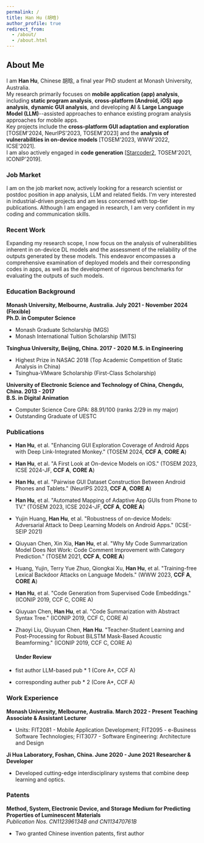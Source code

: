 ```yaml
---
permalink: /
title: Han Hu (胡晗)
author_profile: true
redirect_from: 
  - /about/
  - /about.html
---
```


## About Me

I am **Han Hu**, Chinese 胡晗, a final year PhD student at Monash University, Australia.  
My research primarily focuses on **mobile application (app) analysis**, including **static program analysis**, **cross-platform (Android, iOS) app analysis**, **dynamic GUI analysis**, and developing **AI** & **Large Language Model (LLM)**--assisted approaches to enhance existing program analysis approaches for mobile apps.  
Key projects include the **cross-platform GUI adaptation and exploration** \[TOSEM'2024, NeurIPS'2023, TOSEM'2023\] and the **analysis of vulnerabilities in on-device models** \[TOSEM'2023, WWW'2022, ICSE'2021\].  
I am also actively engaged in **code generation** \[[Starcoder2](https://github.com/bigcode-project/starcoder2), TOSEM'2021, ICONIP'2019\].


### Job Market

I am on the job market now, actively looking for a research scientist or postdoc position in app analysis, LLM and related fields. I'm very interested in industrial-driven projects and am less concerned with top-tier publications. Although I am engaged in research, I am very confident in my coding and communication skills.

### Recent Work

Expanding my research scope, I now focus on the analysis of vulnerabilities inherent in on-device DL models and the assessment of the reliability of the outputs generated by these models. This endeavor encompasses a comprehensive examination of deployed models and their corresponding codes in apps, as well as the development of rigorous benchmarks for evaluating the outputs of such models.

### Education Background

**Monash University, Melbourne, Australia. July 2021 - November 2024 (Flexible)**  
**Ph.D. in Computer Science**
- Monash Graduate Scholarship (MGS)
- Monash International Tuition Scholarship (MITS)

**Tsinghua University, Beijing, China. 2017 - 2020**
**M.S. in Engineering**
- Highest Prize in NASAC 2018 (Top Academic Competition of Static Analysis in China)
- Tsinghua-VMware Scholarship (First-Class Scholarship)

**University of Electronic Science and Technology of China, Chengdu, China. 2013 - 2017**  
**B.S. in Digital Animation**
- Computer Science Core GPA: 88.91/100 (ranks 2/29 in my major)
- Outstanding Graduate of UESTC

### Publications

- **Han Hu**, et al. "Enhancing GUI Exploration Coverage of Android Apps with Deep Link-Integrated Monkey." (TOSEM 2024, **CCF A**, **CORE A**)
- **Han Hu**, et al. "A First Look at On-device Models on iOS." (TOSEM 2023, ICSE 2024-JF, **CCF A**, **CORE A**)
- **Han Hu**, et al. "Pairwise GUI Dataset Construction Between Android Phones and Tablets." (NeurIPS 2023, **CCF A**, **CORE A**)
- **Han Hu**, et al. "Automated Mapping of Adaptive App GUIs from Phone to TV." (TOSEM 2023, ICSE 2024-JF, **CCF A**, **CORE A**)
- Yujin Huang, **Han Hu**, et al. "Robustness of on-device Models: Adversarial Attack to Deep Learning Models on Android Apps." (ICSE-SEIP 2021)
- Qiuyuan Chen, Xin Xia, **Han Hu**, et al. "Why My Code Summarization Model Does Not Work: Code Comment Improvement with Category Prediction." (TOSEM 2021, **CCF A**, **CORE A**)
- Huang, Yujin, Terry Yue Zhuo, Qiongkai Xu, **Han Hu**, et al. "Training-free Lexical Backdoor Attacks on Language Models." (WWW 2023, **CCF A**, **CORE A**)
- **Han Hu**, et al. "Code Generation from Supervised Code Embeddings." (ICONIP 2019, CCF C, CORE A)
- Qiuyuan Chen, **Han Hu**, et al. "Code Summarization with Abstract Syntax Tree." (ICONIP 2019, CCF C, CORE A)
- Zhaoyi Liu, Qiuyuan Chen, **Han Hu**. "Teacher-Student Learning and Post-Processing for Robust BiLSTM Mask-Based Acoustic Beamforming." (ICONIP 2019, CCF C, CORE A)

  #### Under Review
- fist author LLM-based pub * 1 (Core A*, CCF A)
- corresponding auther pub * 2 (Core A*, CCF A)

### Work Experience

**Monash University, Melbourne, Australia. March 2022 - Present** 
**Teaching Associate & Assistant Lecturer**
- Units: FIT2081 - Mobile Application Development; FIT2095 - e-Business Software Technologies; FIT3077 - Software Engineering: Architecture and Design

**Ji Hua Laboratory, Foshan, China. June 2020 - June 2021** 
**Researcher & Developer**
- Developed cutting-edge interdisciplinary systems that combine deep learning and optics.

### Patents

**Method, System, Electronic Device, and Storage Medium for Predicting Properties of Luminescent Materials**  
*Publication Nos. CN112396134B and CN113470761B*
- Two granted Chinese invention patents, first author




